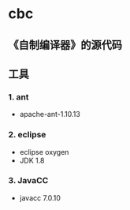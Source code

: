 # cbc
## 《自制编译器》的源代码

## 工具
### 1. ant
- apache-ant-1.10.13

### 2. eclipse
- eclipse oxygen
- JDK 1.8

### 3. JavaCC
- javacc 7.0.10
